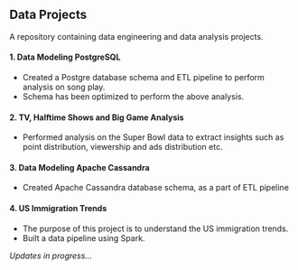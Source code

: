 ## Data Projects
A repository containing data engineering and data analysis projects.

#### 1. Data Modeling PostgreSQL
- Created a Postgre database schema and ETL pipeline to perform analysis on song play.
- Schema has been optimized to perform the above analysis.

#### 2. TV, Halftime Shows and Big Game Analysis
- Performed analysis on the Super Bowl data to extract insights such as point distribution, viewership and ads distribution etc.

#### 3. Data Modeling Apache Cassandra
- Created Apache Cassandra database schema, as a part of ETL pipeline

#### 4. US Immigration Trends
- The purpose of this project is to understand the US immigration trends.
- Built a data pipeline using Spark.


<i>Updates in progress...</i>

